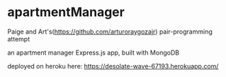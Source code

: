 # apartmentManager

Paige and Art's(https://github.com/arturoraygozajr) pair-programming attempt

an apartment manager Express.js app, built with MongoDB

deployed on heroku here: https://desolate-wave-67193.herokuapp.com/
